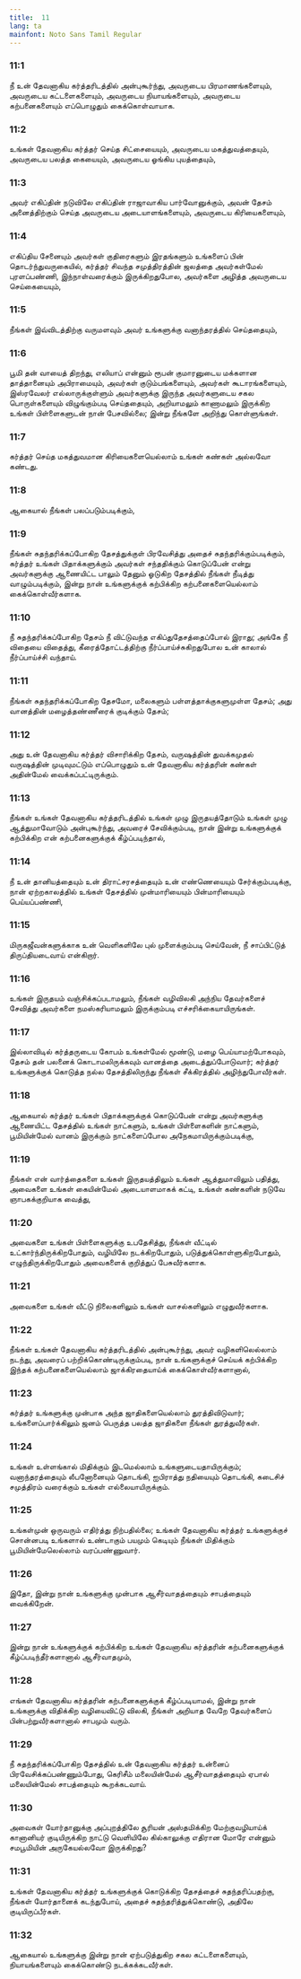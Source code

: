 ```yaml
---
title:  11
lang: ta
mainfont: Noto Sans Tamil Regular
---
```


###  11:1

நீ உன் தேவனாகிய கர்த்தரிடத்தில் அன்புகூர்ந்து, அவருடைய பிரமாணங்களையும், அவருடைய கட்டளைகளையும், அவருடைய நியாயங்களையும், அவருடைய கற்பனைகளையும் எப்பொழுதும் கைக்கொள்வாயாக.

###  11:2

உங்கள் தேவனாகிய கர்த்தர் செய்த சிட்சையையும், அவருடைய மகத்துவத்தையும், அவருடைய பலத்த கையையும், அவருடைய ஓங்கிய புயத்தையும்,

###  11:3

அவர் எகிப்தின் நடுவிலே எகிப்தின் ராஜாவாகிய பார்வோனுக்கும், அவன் தேசம் அனைத்திற்கும் செய்த அவருடைய அடையாளங்களையும், அவருடைய கிரியைகளையும்,

###  11:4

எகிப்திய சேனையும் அவர்கள் குதிரைகளும் இரதங்களும் உங்களைப் பின் தொடர்ந்துவருகையில், கர்த்தர் சிவந்த சமுத்திரத்தின் ஜலத்தை அவர்கள்மேல் புரளப்பண்ணி, இந்நாள்வரைக்கும் இருக்கிறதுபோல, அவர்களை அழித்த அவருடைய செய்கையையும்,

###  11:5

நீங்கள் இவ்விடத்திற்கு வருமளவும் அவர் உங்களுக்கு வனாந்தரத்தில் செய்ததையும்,

###  11:6

பூமி தன் வாயைத் திறந்து, எலியாப் என்னும் ரூபன் குமாரனுடைய மக்களான தாத்தானையும் அபிராமையும், அவர்கள் குடும்பங்களையும், அவர்கள் கூடாரங்களையும், இஸ்ரவேலர் எல்லாருக்குள்ளும் அவர்களுக்கு இருந்த அவர்களுடைய சகல பொருள்களையும் விழுங்கும்படி செய்ததையும், அறியாமலும் காணாமலும் இருக்கிற உங்கள் பிள்ளைகளுடன் நான் பேசவில்லை; இன்று நீங்களே அறிந்து கொள்ளுங்கள்.

###  11:7

கர்த்தர் செய்த மகத்துவமான கிரியைகளையெல்லாம் உங்கள் கண்கள் அல்லவோ கண்டது.

###  11:8

ஆகையால் நீங்கள் பலப்படும்படிக்கும்,

###  11:9

நீங்கள் சுதந்தரிக்கப்போகிற தேசத்துக்குள் பிரவேசித்து அதைச் சுதந்தரிக்கும்படிக்கும், கர்த்தர் உங்கள் பிதாக்களுக்கும் அவர்கள் சந்ததிக்கும் கொடுப்பேன் என்று அவர்களுக்கு ஆணையிட்ட பாலும் தேனும் ஓடுகிற தேசத்தில் நீங்கள் நீடித்து வாழும்படிக்கும், இன்று நான் உங்களுக்குக் கற்பிக்கிற கற்பனைகளையெல்லாம் கைக்கொள்வீர்களாக.

###  11:10

நீ சுதந்தரிக்கப்போகிற தேசம் நீ விட்டுவந்த எகிப்துதேசத்தைப்போல் இராது; அங்கே நீ விதையை விதைத்து, கீரைத்தோட்டத்திற்கு நீர்ப்பாய்ச்சுகிறதுபோல உன் காலால் நீர்ப்பாய்ச்சி வந்தாய்.

###  11:11

நீங்கள் சுதந்தரிக்கப்போகிற தேசமோ, மலைகளும் பள்ளத்தாக்குகளுமுள்ள தேசம்; அது வானத்தின் மழைத்தண்ணீரைக் குடிக்கும் தேசம்;

###  11:12

அது உன் தேவனாகிய கர்த்தர் விசாரிக்கிற தேசம், வருஷத்தின் துவக்கமுதல் வருஷத்தின் முடிவுமட்டும் எப்பொழுதும் உன் தேவனாகிய கர்த்தரின் கண்கள் அதின்மேல் வைக்கப்பட்டிருக்கும்.

###  11:13

நீங்கள் உங்கள் தேவனாகிய கர்த்தரிடத்தில் உங்கள் முழு இருதயத்தோடும் உங்கள் முழு ஆத்துமாவோடும் அன்புகூர்ந்து, அவரைச் சேவிக்கும்படி, நான் இன்று உங்களுக்குக் கற்பிக்கிற என் கற்பனைகளுக்குக் கீழ்ப்படிந்தால்,

###  11:14

நீ உன் தானியத்தையும் உன் திராட்சரசத்தையும் உன் எண்ணெயையும் சேர்க்கும்படிக்கு, நான் ஏற்றகாலத்தில் உங்கள் தேசத்தில் முன்மாரியையும் பின்மாரியையும் பெய்யப்பண்ணி,

###  11:15

மிருகஜீவன்களுக்காக உன் வெளிகளிலே புல் முளைக்கும்படி செய்வேன், நீ சாப்பிட்டுத் திருப்தியடைவாய் என்கிறார்.

###  11:16

உங்கள் இருதயம் வஞ்சிக்கப்படாமலும், நீங்கள் வழிவிலகி அந்நிய தேவர்களைச் சேவித்து அவர்களை நமஸ்கரியாமலும் இருக்கும்படி எச்சரிக்கையாயிருங்கள்.

###  11:17

இல்லாவிடில் கர்த்தருடைய கோபம் உங்கள்மேல் மூண்டு, மழை பெய்யாமற்போகவும், தேசம் தன் பலனைக் கொடாமலிருக்கவும் வானத்தை அடைத்துப்போடுவார்; கர்த்தர் உங்களுக்குக் கொடுத்த நல்ல தேசத்திலிருந்து நீங்கள் சீக்கிரத்தில் அழிந்துபோவீர்கள்.

###  11:18

ஆகையால் கர்த்தர் உங்கள் பிதாக்களுக்குக் கொடுப்பேன் என்று அவர்களுக்கு ஆணையிட்ட தேசத்தில் உங்கள் நாட்களும், உங்கள் பிள்ளைகளின் நாட்களும், பூமியின்மேல் வானம் இருக்கும் நாட்களைப்போல அநேகமாயிருக்கும்படிக்கு,

###  11:19

நீங்கள் என் வார்த்தைகளை உங்கள் இருதயத்திலும் உங்கள் ஆத்துமாவிலும் பதித்து, அவைகளை உங்கள் கையின்மேல் அடையாளமாகக் கட்டி, உங்கள் கண்களின் நடுவே ஞாபகக்குறியாக வைத்து,

###  11:20

அவைகளை உங்கள் பிள்ளைகளுக்கு உபதேசித்து, நீங்கள் வீட்டில் உட்கார்ந்திருக்கிறபோதும், வழியிலே நடக்கிறபோதும், படுத்துக்கொள்ளுகிறபோதும், எழுந்திருக்கிறபோதும் அவைகளைக் குறித்துப் பேசுவீர்களாக.

###  11:21

அவைகளை உங்கள் வீட்டு நிலைகளிலும் உங்கள் வாசல்களிலும் எழுதுவீர்களாக.

###  11:22

நீங்கள் உங்கள் தேவனாகிய கர்த்தரிடத்தில் அன்புகூர்ந்து, அவர் வழிகளிலெல்லாம் நடந்து, அவரைப் பற்றிக்கொண்டிருக்கும்படி, நான் உங்களுக்குச் செய்யக் கற்பிக்கிற இந்தக் கற்பனைகளையெல்லாம் ஜாக்கிரதையாய்க் கைக்கொள்வீர்களானால்,

###  11:23

கர்த்தர் உங்களுக்கு முன்பாக அந்த ஜாதிகளையெல்லாம் துரத்திவிடுவார்; உங்களைப்பார்க்கிலும் ஜனம் பெருத்த பலத்த ஜாதிகளை நீங்கள் துரத்துவீர்கள்.

###  11:24

உங்கள் உள்ளங்கால் மிதிக்கும் இடமெல்லாம் உங்களுடையதாயிருக்கும்; வனாந்தரத்தையும் லீபனோனையும் தொடங்கி, ஐபிராத்து நதியையும் தொடங்கி, கடைசிச் சமுத்திரம் வரைக்கும் உங்கள் எல்லையாயிருக்கும்.

###  11:25

உங்கள்முன் ஒருவரும் எதிர்த்து நிற்பதில்லை; உங்கள் தேவனாகிய கர்த்தர் உங்களுக்குச் சொன்னபடி உங்களால் உண்டாகும் பயமும் கெடியும் நீங்கள் மிதிக்கும் பூமியின்மேலெல்லாம் வரப்பண்ணுவார்.

###  11:26

இதோ, இன்று நான் உங்களுக்கு முன்பாக ஆசீர்வாதத்தையும் சாபத்தையும் வைக்கிறேன்.

###  11:27

இன்று நான் உங்களுக்குக் கற்பிக்கிற உங்கள் தேவனாகிய கர்த்தரின் கற்பனைகளுக்குக் கீழ்ப்படிந்தீர்களானால் ஆசீர்வாதமும்,

###  11:28

எங்கள் தேவனாகிய கர்த்தரின் கற்பனைகளுக்குக் கீழ்ப்படியாமல், இன்று நான் உங்களுக்கு விதிக்கிற வழியைவிட்டு விலகி, நீங்கள் அறியாத வேறே தேவர்களைப் பின்பற்றுவீர்களானால் சாபமும் வரும்.

###  11:29

நீ சுதந்தரிக்கப்போகிற தேசத்தில் உன் தேவனாகிய கர்த்தர் உன்னைப் பிரவேசிக்கப்பண்ணும்போது, கெரிசீம் மலையின்மேல் ஆசீர்வாதத்தையும் ஏபால் மலையின்மேல் சாபத்தையும் கூறக்கடவாய்.

###  11:30

அவைகள் யோர்தானுக்கு அப்புறத்திலே சூரியன் அஸ்தமிக்கிற மேற்குவழியாய்க் கானானியர் குடியிருக்கிற நாட்டு வெளியிலே கில்காலுக்கு எதிரான மோரே என்னும் சமபூமியின் அருகேயல்லவோ இருக்கிறது?

###  11:31

உங்கள் தேவனாகிய கர்த்தர் உங்களுக்குக் கொடுக்கிற தேசத்தைச் சுதந்தரிப்பதற்கு, நீங்கள் யோர்தானைக் கடந்துபோய், அதைச் சுதந்தரித்துக்கொண்டு, அதிலே குடியிருப்பீர்கள்.

###  11:32

ஆகையால் உங்களுக்கு இன்று நான் ஏற்படுத்துகிற சகல கட்டளைகளையும், நியாயங்களையும் கைக்கொண்டு நடக்கக்கடவீர்கள்.

